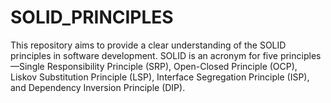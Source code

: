 # SOLID_PRINCIPLES
This repository aims to provide a clear understanding of the SOLID principles in software development. SOLID is an acronym for five principles—Single Responsibility Principle (SRP), Open-Closed Principle (OCP), Liskov Substitution Principle (LSP), Interface Segregation Principle (ISP), and Dependency Inversion Principle (DIP). 

